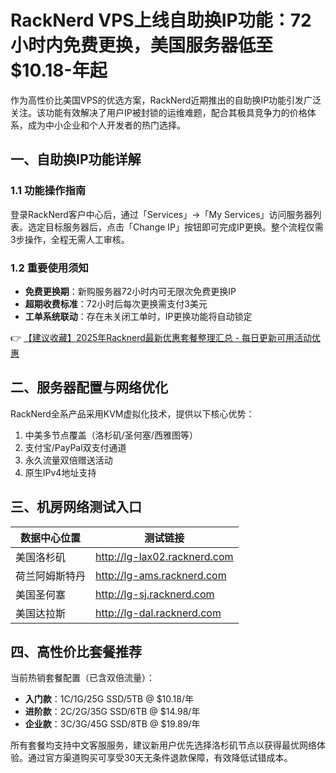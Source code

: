 # RackNerd VPS上线自助换IP功能：72小时内免费更换，美国服务器低至$10.18-年起

作为高性价比美国VPS的优选方案，RackNerd近期推出的自助换IP功能引发广泛关注。该功能有效解决了用户IP被封锁的运维难题，配合其极具竞争力的价格体系，成为中小企业和个人开发者的热门选择。

## 一、自助换IP功能详解
### 1.1 功能操作指南
登录RackNerd客户中心后，通过「Services」→「My Services」访问服务器列表。选定目标服务器后，点击「Change IP」按钮即可完成IP更换。整个流程仅需3步操作，全程无需人工审核。

### 1.2 重要使用须知
- **免费更换期**：新购服务器72小时内可无限次免费更换IP
- **超期收费标准**：72小时后每次更换需支付3美元
- **工单系统联动**：存在未关闭工单时，IP更换功能将自动锁定

👉 [【建议收藏】2025年Racknerd最新优惠套餐整理汇总 - 每日更新可用活动优惠](https://bit.ly/Rack_Nerd)

## 二、服务器配置与网络优化
RackNerd全系产品采用KVM虚拟化技术，提供以下核心优势：
1. 中美多节点覆盖（洛杉矶/圣何塞/西雅图等）
2. 支付宝/PayPal双支付通道
3. 永久流量双倍赠送活动
4. 原生IPv4地址支持

## 三、机房网络测试入口
| 数据中心位置       | 测试链接                          |
|------------------|---------------------------------|
| 美国洛杉矶         | http://lg-lax02.racknerd.com    |
| 荷兰阿姆斯特丹     | http://lg-ams.racknerd.com      |
| 美国圣何塞         | http://lg-sj.racknerd.com       |
| 美国达拉斯         | http://lg-dal.racknerd.com      |

## 四、高性价比套餐推荐
当前热销套餐配置（已含双倍流量）：
- **入门款**：1C/1G/25G SSD/5TB @ $10.18/年
- **进阶款**：2C/2G/35G SSD/6TB @ $14.98/年
- **企业款**：3C/3G/45G SSD/8TB @ $19.89/年

所有套餐均支持中文客服服务，建议新用户优先选择洛杉矶节点以获得最优网络体验。通过官方渠道购买可享受30天无条件退款保障，有效降低试错成本。